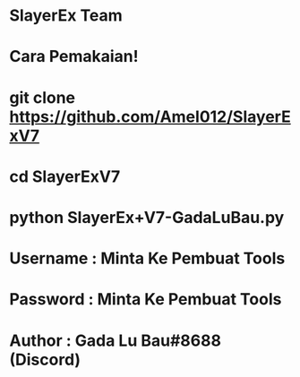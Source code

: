 
# SlayerEx Team
# Cara Pemakaian!
# git clone https://github.com/Amel012/SlayerExV7
# cd SlayerExV7
# python SlayerEx+V7-GadaLuBau.py
# Username : Minta Ke Pembuat Tools
# Password : Minta Ke Pembuat Tools
# Author : Gada Lu Bau#8688 (Discord)
